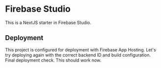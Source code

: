 # Firebase Studio

This is a NextJS starter in Firebase Studio.

## Deployment

This project is configured for deployment with Firebase App Hosting.
Let's try deploying again with the correct backend ID and build configuration.
Final deployment check. This should work now.
